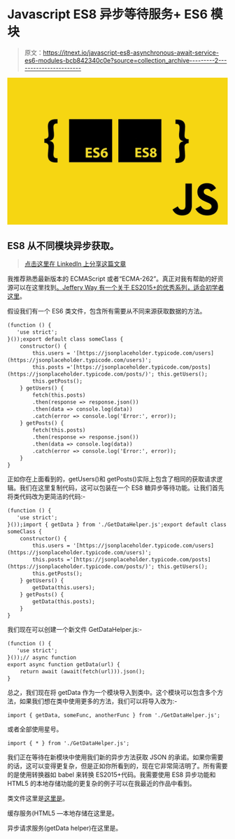 # Javascript ES8 异步等待服务+ ES6 模块

> 原文：<https://itnext.io/javascript-es8-asynchronous-await-service-es6-modules-bcb842340c0e?source=collection_archive---------2----------------------->

![](img/92b6724968b7fd7ee0bdec8786c19768.png)

## ES8 从不同模块异步获取。

> [点击这里在 LinkedIn 上分享这篇文章](https://www.linkedin.com/cws/share?url=https%3A%2F%2Fitnext.io%2Fjavascript-es8-asynchronous-await-service-es6-modules-bcb842340c0e%3Futm_source%3Dmedium_sharelink%26utm_medium%3Dsocial%26utm_campaign%3Dbuffer)

我推荐熟悉最新版本的 ECMAScript 或者“ECMA-262”。真正对我有帮助的好资源可以在这里找到[。Jeffery Way 有一个关于 ES2015+的优秀系列，适合初学者](https://es6.io/)[这里](https://laracasts.com/series/es6-cliffsnotes)。

假设我们有一个 ES6 类文件，包含所有需要从不同来源获取数据的方法。

```
(function () {
   'use strict';
}());export default class someClass {
    constructor() {
        this.users = '[https://jsonplaceholder.typicode.com/users](https://jsonplaceholder.typicode.com/users)';
        this.posts ='[https://jsonplaceholder.typicode.com/posts](https://jsonplaceholder.typicode.com/posts/)'; this.getUsers();
        this.getPosts();
    } getUsers() {
        fetch(this.posts)
        .then(response => response.json())
        .then(data => console.log(data))
        .catch(error => console.log('Error:', error));
    } getPosts() {
        fetch(this.posts)
        .then(response => response.json())
        .then(data => console.log(data))
        .catch(error => console.log('Error:', error));
    }
}
```

正如你在上面看到的，getUsers()和 getPosts()实际上包含了相同的获取请求逻辑。我们在这里复制代码，这可以包装在一个 ES8 糖异步等待功能。让我们首先将类代码改为更简洁的代码:-

```
(function () {
   'use strict';
}());import { getData } from './GetDataHelper.js';export default class someClass {
    constructor() {
        this.users = '[https://jsonplaceholder.typicode.com/users](https://jsonplaceholder.typicode.com/users)';
        this.posts ='[https://jsonplaceholder.typicode.com/posts](https://jsonplaceholder.typicode.com/posts/)'; this.getUsers();
        this.getPosts();
    } getUsers() {
        getData(this.users);
    } getPosts() {
        getData(this.posts);
    }
}
```

我们现在可以创建一个新文件 GetDataHelper.js:-

```
(function () {
   'use strict';
}());// async function
export async function getData(url) {
    return await (await(fetch(url))).json();
}
```

总之，我们现在将 getData 作为一个模块导入到类中。这个模块可以包含多个方法，如果我们想在类中使用更多的方法，我们可以将导入改为:-

```
import { getData, someFunc, anotherFunc } from './GetDataHelper.js';
```

或者全部使用星号。

```
import { * } from './GetDataHelper.js';
```

我们正在等待在新模块中使用我们新的异步方法获取 JSON 的承诺。如果你需要的话，这可以变得更复杂，但是正如你所看到的，现在它非常简洁明了。所有需要的是使用转换器如 babel 来转换 ES2015+代码。我需要使用 ES8 异步功能和 HTML5 的本地存储功能的更复杂的例子可以在我最近的作品中看到。

类文件这里是[这里是](http://here)。

缓存服务(HTML5 —本地存储在这里是。

异步请求服务(getData helper)在这里是。